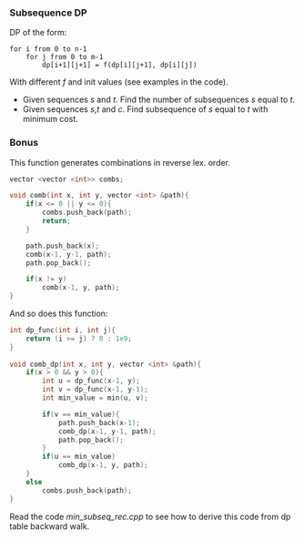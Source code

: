 ### Subsequence DP
DP of the form:
```
for i from 0 to n-1
    for j from 0 to m-1
        dp[i+1][j+1] = f(dp[i][j+1], dp[i][j])
```
With different _f_ and init values (see examples in the code).
- Given sequences _s_ and _t_. Find the number of subsequences _s_ equal to _t_.
- Given sequences _s_,_t_ and _c_. Find subsequence of _s_ equal to _t_ with minimum cost.

### Bonus
This function generates combinations in reverse lex. order.
```cpp
vector <vector <int>> combs;

void comb(int x, int y, vector <int> &path){
    if(x <= 0 || y <= 0){
        combs.push_back(path);
        return;
    }

    path.push_back(x);
    comb(x-1, y-1, path);
    path.pop_back();

    if(x != y)
        comb(x-1, y, path);
}
```

And so does this function:
```cpp
int dp_func(int i, int j){
    return (i >= j) ? 0 : 1e9;
} 
    
void comb_dp(int x, int y, vector <int> &path){
    if(x > 0 && y > 0){
        int u = dp_func(x-1, y);
        int v = dp_func(x-1, y-1);
        int min_value = min(u, v);

        if(v == min_value){
            path.push_back(x-1);
            comb_dp(x-1, y-1, path);
            path.pop_back();
        }
        if(u == min_value)
            comb_dp(x-1, y, path);
    }
    else
        combs.push_back(path);
}
```
Read the code _min\_subseq\_rec.cpp_ to see how to derive this code from dp table backward walk.
